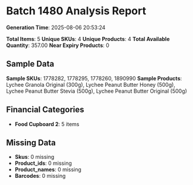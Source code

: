 # Batch 1480 Analysis Report

**Generation Time**: 2025-08-06 20:53:24

**Total Items**: 5
**Unique SKUs**: 4
**Unique Products**: 4
**Total Available Quantity**: 357.00
**Near Expiry Products**: 0

## Sample Data
**Sample SKUs**: 1778282, 1778295, 1778260, 1890990
**Sample Products**: Lychee Granola Original (300g), Lychee Peanut Butter Honey (500g), Lychee Peanut Butter Stevia (500g), Lychee Peanut Butter Original (500g)

## Financial Categories
- **Food Cupboard 2**: 5 items

## Missing Data
- **Skus**: 0 missing
- **Product_ids**: 0 missing
- **Product_names**: 0 missing
- **Barcodes**: 0 missing
